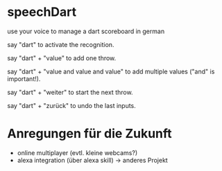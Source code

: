 # speechDart
use your voice to manage a dart scoreboard in german

say "dart" to activate the recognition.

say "dart" + "value" to add one throw.

say "dart" + "value and value and value" to add multiple values ("and" is important!).

say "dart" + "weiter" to start the next throw.

say "dart" + "zurück" to undo the last inputs.

# Anregungen für die Zukunft

- online multiplayer (evtl. kleine webcams?)
- alexa integration (über alexa skill) -> anderes Projekt